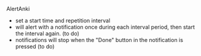 AlertAnki

- set a start time and repetition interval
- will alert with a notification once during each interval period, then start the interval again. (to do)
- notifications will stop when the "Done" button in the notification is pressed (to do) 
